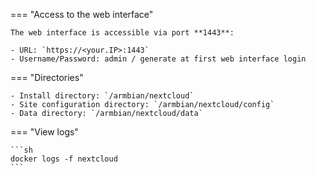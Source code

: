 === "Access to the web interface"

    The web interface is accessible via port **1443**:

    - URL: `https://<your.IP>:1443`
    - Username/Password: admin / generate at first web interface login

=== "Directories"

    - Install directory: `/armbian/nextcloud`
    - Site configuration directory: `/armbian/nextcloud/config`
    - Data directory: `/armbian/nextcloud/data`

=== "View logs"

    ```sh
    docker logs -f nextcloud
    ```
